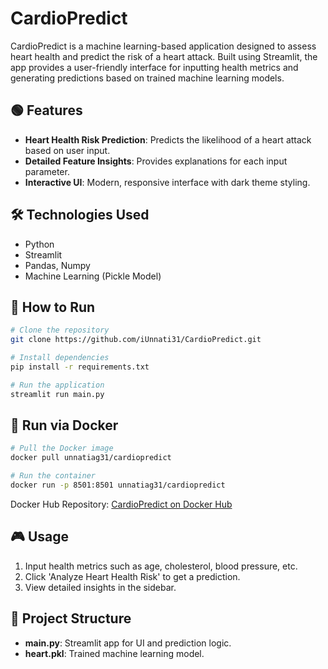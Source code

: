 # CardioPredict 

CardioPredict is a machine learning-based application designed to assess heart health and predict the risk of a heart attack. Built using Streamlit, the app provides a user-friendly interface for inputting health metrics and generating predictions based on trained machine learning models.

## 🟢 Features
- **Heart Health Risk Prediction**: Predicts the likelihood of a heart attack based on user input.
- **Detailed Feature Insights**: Provides explanations for each input parameter.
- **Interactive UI**: Modern, responsive interface with dark theme styling.

## 🛠️ Technologies Used
- Python
- Streamlit
- Pandas, Numpy
- Machine Learning (Pickle Model)

## 🚀 How to Run
```bash
# Clone the repository
git clone https://github.com/iUnnati31/CardioPredict.git

# Install dependencies
pip install -r requirements.txt

# Run the application
streamlit run main.py
```

## 🐳 Run via Docker
```bash
# Pull the Docker image
docker pull unnatiag31/cardiopredict

# Run the container
docker run -p 8501:8501 unnatiag31/cardiopredict
```
Docker Hub Repository: [CardioPredict on Docker Hub](https://hub.docker.com/repository/docker/unnatiag31/cardiopredict/general)

## 🎮 Usage
1. Input health metrics such as age, cholesterol, blood pressure, etc.
2. Click 'Analyze Heart Health Risk' to get a prediction.
3. View detailed insights in the sidebar.

## 📂 Project Structure
- **main.py**: Streamlit app for UI and prediction logic.
- **heart.pkl**: Trained machine learning model.


